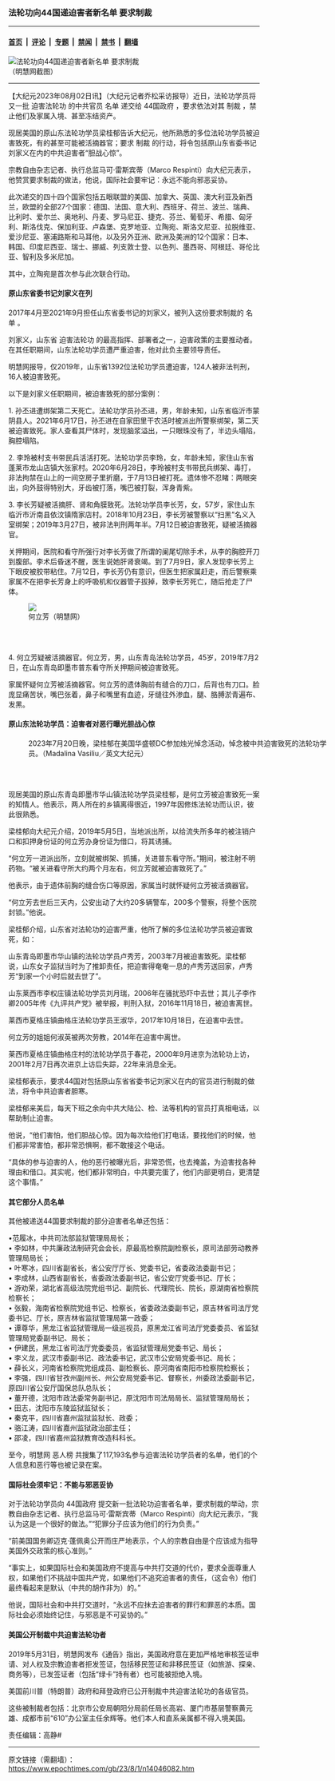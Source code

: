 ### 法轮功向44国递迫害者新名单 要求制裁

---

#### [首页](../../../..?n14046082) &nbsp;|&nbsp; [评论](../../../../../epoch-comment?n14046082) &nbsp;|&nbsp; [专题](../../../../../epoch-special?n14046082) &nbsp;|&nbsp; [禁闻](../../../../../epoch-news?n14046082) &nbsp;|&nbsp; [禁书](../../../../../books?n14046082) &nbsp;|&nbsp; [翻墙](https://github.com/gfw-breaker/nogfw/blob/master/README.md?n14046082)


<div><img alt="法轮功向44国递迫害者新名单 要求制裁" class="attachment-djy_600_400 size-djy_600_400 wp-post-image" src="https://i.epochtimes.com/assets/uploads/2023/07/id14033890-4498d0a8f684073fec4810b75cef8a45-600x400.jpg"/>
<div class="caption">
 （明慧网截图）
</div></div><hr/><div class="post_content" id="artbody" itemprop="articleBody">
 <!-- article content begin -->
 <p>
  【大纪元2023年08月02日讯】（大纪元记者乔松采访报导）近日，法轮功学员将又一批
  <ok href="https://www.epochtimes.com/gb/tag/%E8%BF%AB%E5%AE%B3%E6%B3%95%E8%BD%AE%E5%8A%9F.html">
   迫害法轮功
  </ok>
  的中共官员
  <ok href="https://www.epochtimes.com/gb/tag/%E5%90%8D%E5%8D%95.html">
   名单
  </ok>
  递交给
  <ok href="https://www.epochtimes.com/gb/tag/44%E5%9B%BD%E6%94%BF%E5%BA%9C.html">
   44国政府
  </ok>
  ，要求依法对其
  <ok href="https://www.epochtimes.com/gb/tag/%E5%88%B6%E8%A3%81.html">
   制裁
  </ok>
  ，禁止他们及家属入境、甚至冻结资产。
 </p>
 <p>
  现居美国的原山东法轮功学员梁桂郁告诉大纪元，他所熟悉的多位法轮功学员被迫害致死，有的甚至可能被活摘器官；要求
  <ok href="https://www.epochtimes.com/gb/tag/%E5%88%B6%E8%A3%81.html">
   制裁
  </ok>
  的行动，将令包括原山东省委书记刘家义在内的中共迫害者“胆战心惊”。
 </p>
 <p>
  宗教自由杂志记者、执行总监马可‧雷斯宾蒂（Marco Respinti）向大纪元表示，他赞赏要求制裁的做法，他说，国际社会要牢记：永远不能向邪恶妥协。
 </p>
 <p>
  此次递交的四十四个国家包括五眼联盟的美国、加拿大、英国、澳大利亚及新西兰，欧盟的全部27个国家：德国、法国、意大利、西班牙、荷兰、波兰、瑞典、比利时、爱尔兰、奥地利、丹麦、罗马尼亚、捷克、芬兰、葡萄牙、希腊、匈牙利、斯洛伐克、保加利亚、卢森堡、克罗地亚、立陶宛、斯洛文尼亚、拉脱维亚、爱沙尼亚、塞浦路斯和马耳他，以及另外亚洲、欧洲及美洲的12个国家：日本、韩国、印度尼西亚、瑞士、挪威、列支敦士登、以色列、墨西哥、阿根廷、哥伦比亚、智利及多米尼加。
 </p>
 <p>
  其中，立陶宛是首次参与此次联合行动。
 </p>
 <h4>
  原山东省委书记刘家义在列
 </h4>
 <p>
  2017年4月至2021年9月担任山东省委书记的刘家义，被列入这份要求制裁的
  <ok href="https://www.epochtimes.com/gb/tag/%E5%90%8D%E5%8D%95.html">
   名单
  </ok>
  。
 </p>
 <p>
  刘家义，山东省
  <ok href="https://www.epochtimes.com/gb/tag/%E8%BF%AB%E5%AE%B3%E6%B3%95%E8%BD%AE%E5%8A%9F.html">
   迫害法轮功
  </ok>
  的最高指挥、部署者之一，迫害政策的主要推动者。在其任职期间，山东法轮功学员遭严重迫害，他对此负主要领导责任。
 </p>
 <p>
  明慧网报导，仅2019年，山东省1392位法轮功学员遭迫害，124人被非法判刑，16人被迫害致死。
 </p>
 <p>
  以下是刘家义任职期间，被迫害致死的部分案例：
 </p>
 <p>
  1. 孙丕进遭绑架第二天死亡。法轮功学员孙丕进，男，年龄未知，山东省临沂市蒙阴县人。2021年6月17日，孙丕进在自家田里干农活时被派出所警察绑架，第二天被迫害致死。家人查看其尸体时，发现脑浆溢出，一只眼珠没有了，半边头塌陷，胸腔塌陷。
 </p>
 <p>
  2. 李玲被村支书带民兵活活打死。法轮功学员李玲，女，年龄未知，家住山东省蓬莱市龙山店镇大张家村。2020年6月28日，李玲被村支书带民兵绑架、毒打，非法拘禁在山上的一间空房子里折磨，于7月13日被打死。遗体惨不忍睹：两眼突出，向外鼓得特别大，牙齿被打落，嘴巴被打裂，浑身青紫。
 </p>
 <p>
  3. 李长芳疑被活摘肝、肾和角膜致死。法轮功学员李长芳，女，57岁，家住山东临沂市沂南县依汶镇隋家店村。2018年10月23日，李长芳被警察以“扫黑”名义入室绑架；2019年3月27日，被非法判刑两年半。7月12日被迫害致死，疑被活摘器官。
 </p>
 <p>
  关押期间，医院和看守所强行对李长芳做了所谓的阑尾切除手术，从李的胸腔开刀到腹部。李术后昏迷不醒，医生说她肝肾衰竭。到了7月9日，家人发现李长芳上下眼皮被胶带粘住。7月12日，李长芳仍有意识，但医生把家属赶走，而后警察乘家属不在把李长芳身上的呼吸机和仪器管子拔掉，致李长芳死亡，随后抢走了尸体。
 </p>
 <figure class="wp-caption aligncenter" style="width: 200px">
  <ok href="https://www.minghui.org/mh/article_images/2019-6-17-mh-helifang.jpg" target="_blank">
   <img class="size-large" src="https://www.minghui.org/mh/article_images/2019-6-17-mh-helifang.jpg"/>
  </ok>
  <br/><figcaption class="wp-caption-text">
   何立芳（明慧网）
  </figcaption><br/>
 </figure><br/>
 <p>
  4. 何立芳疑被活摘器官。何立芳，男，山东青岛法轮功学员，45岁，2019年7月2日，在山东青岛即墨市普东看守所关押期间被迫害致死。
 </p>
 <p>
  家属怀疑何立芳被活摘器官。何立芳的遗体胸前有缝合的刀口，后背也有刀口。脸庞显痛苦状，嘴巴张着，鼻子和嘴里有血迹，牙缝往外渗血，腿、胳膊淤青遍布、发黑。
 </p>
 <h4>
  原山东法轮功学员：迫害者对恶行曝光胆战心惊
 </h4>
 <figure aria-describedby="caption-attachment-14046855" class="wp-caption aligncenter" id="attachment_14046855" style="width: 600px">
  <ok href="https://i.epochtimes.com/assets/uploads/2023/08/id14046855-0005.jpeg" target="_blank">
   <img alt="" class="size-medium_vertical wp-image-14046855" src="https://i.epochtimes.com/assets/uploads/2023/08/id14046855-0005-600x400.jpeg"/>
  </ok>
  <br/><figcaption class="wp-caption-text" id="caption-attachment-14046855">
   2023年7月20日晚，梁桂郁在美国华盛顿DC参加烛光悼念活动，悼念被中共迫害致死的法轮功学员。（Madalina Vasiliu／英文大纪元）
  </figcaption><br/>
 </figure><br/>
 <p>
  现居美国的原山东青岛即墨市华山镇法轮功学员梁桂郁，是何立芳被迫害致死一案的知情人。他表示，两人所在的乡镇离得很近，1997年因修炼法轮功而认识，彼此很熟悉。
 </p>
 <p>
  梁桂郁向大纪元介绍，2019年5月5日，当地派出所，以给流失所多年的被注销户口和扣押身份证的何立芳办身份证为借口，将其诱捕。
 </p>
 <p>
  “何立芳一进派出所，立刻就被绑架、抓捕，关进普东看守所。”期间，被注射不明药物。“被关进看守所大约两个月左右，何立芳就被迫害致死了。”
 </p>
 <p>
  他表示，由于遗体前胸的缝合伤口等原因，家属当时就怀疑何立芳被活摘器官。
 </p>
 <p>
  “何立芳去世后三天内，公安出动了大约20多辆警车，200多个警察，将整个医院封锁。”他说。
 </p>
 <p>
  梁桂郁介绍，山东省对法轮功的迫害严重，他所了解的多位法轮功学员被迫害致死，如：
 </p>
 <p>
  山东青岛即墨市华山镇的法轮功学员卢秀芳，2003年7月被迫害致死。梁桂郁说，山东女子监狱当时为了推卸责任，把迫害得奄奄一息的卢秀芳送回家，卢秀芳“到家一个小时后就去世了”。
 </p>
 <p>
  山东莱西市李权庄镇法轮功学员刘月瑞，2006年在骚扰恐吓中去世；其儿子李作卿2005年传《九评共产党》被举报，判刑入狱，2016年11月18日，被迫害离世。
 </p>
 <p>
  莱西市夏格庄镇曲格庄法轮功学员王淑华，2017年10月18日，在迫害中去世。
 </p>
 <p>
  何立芳的姐姐何淑英被两次劳教，2014年在迫害中离世。
 </p>
 <p>
  莱西市夏格庄镇曲格庄村的法轮功学员于春花，2000年9月进京为法轮功上访，2001年2月7日再次进京上访后失踪，22年来消息全无。
 </p>
 <p>
  梁桂郁表示，要求44国对包括原山东省省委书记刘家义在内的官员进行制裁的做法，将令中共迫害者胆寒。
 </p>
 <p>
  梁桂郁来美后，每天下班之余向中共大陆公、检、法等机构的官员打真相电话，以帮助制止迫害。
 </p>
 <p>
  他说，“他们害怕，他们胆战心惊。因为每次给他们打电话，要找他们的时候，他们都非常害怕，都非常恐惧啊，都不敢接这个电话。
 </p>
 <p class="a-b-r-La">
  “具体的参与迫害的人，他的恶行被曝光后，非常恐慌，也去掩盖，为迫害找各种理由和借口。其实呢，他们都非常明白，中共要完蛋了，他们内部更明白，更清楚这个事情。”
 </p>
 <h4>
  其它部分人员名单
 </h4>
 <p>
  其他被递送44国要求制裁的部分迫害者名单还包括：
 </p>
 <p>
  •范履冰，中共司法部监狱管理局局长；
  <br/>
  • 李如林，中共廉政法制研究会会长，原最高检察院副检察长，原司法部劳动教养管理局局长；
  <br/>
  • 叶寒冰，四川省副省长，省公安厅厅长、党委书记，省委政法委副书记；
  <br/>
  • 李成林，山西省副省长，省委政法委副书记，省公安厅党委书记、厅长；
  <br/>
  • 游劝荣，湖北省高级法院党组书记、副院长、代理院长、院长，原湖南省检察院检察长；
  <br/>
  • 张毅，海南省检察院党组书记、检察长，省委政法委副书记，原吉林省司法厅党委书记、厅长，原吉林省监狱管理局第一政委；
  <br/>
  • 谭尊华，黑龙江省监狱管理局一级巡视员，原黑龙江省司法厅党委委员、省监狱管理局党委副书记、局长；
  <br/>
  • 伊建民，黑龙江省司法厅党委委员，省监狱管理局党委书记、局长；
  <br/>
  • 李义龙，武汉市委副书记、政法委书记，武汉市公安局党委书记、局长；
  <br/>
  • 薛长义，河南省检察院党组成员、副检察长、原河南省南阳市检察院检察长；
  <br/>
  • 李强，四川省甘孜州副州长、州公安局党委书记、督察长，州委政法委副书记，原四川省公安厅国保总队总队长；
  <br/>
  • 董开德，沈阳市政法委常务副书记，原沈阳市司法局局长、监狱管理局局长；
  <br/>
  • 田志，沈阳市东陵监狱监狱长；
  <br/>
  • 秦克平，四川省嘉州监狱监狱长、政委；
  <br/>
  • 骆江涛，四川省嘉州监狱政治部主任；
  <br/>
  • 邵凌，四川省嘉州监狱教育改造科科长。
 </p>
 <p>
  至今，明慧网
  <ok href="https://www.epochtimes.com/gb/tag/%E6%81%B6%E4%BA%BA%E6%A6%9C.html">
   恶人榜
  </ok>
  共搜集了117,193名参与迫害法轮功学员者的名单，他们的个人信息和恶行等也被记录在案。
 </p>
 <h4>
  国际社会须牢记：不能与邪恶妥协
 </h4>
 <p>
  对于法轮功学员向
  <ok href="https://www.epochtimes.com/gb/tag/44%E5%9B%BD%E6%94%BF%E5%BA%9C.html">
   44国政府
  </ok>
  提交新一批法轮功迫害者名单，要求制裁的举动，宗教自由杂志记者、执行总监马可‧雷斯宾蒂（Marco Respinti）向大纪元表示，“我认为这是一个很好的做法。”“犯罪分子应该为他们的行为负责。”
 </p>
 <p>
  “前美国国务卿迈克‧蓬佩奥公开而庄严地表示，个人的宗教自由是个应该成为指导美国外交政策的核心准则。”
 </p>
 <p>
  “事实上，如果国际社会和美国政府不提高与中共打交道的代价，要求全面尊重人权，如果他们不挑战中国共产党，如果他们不追究迫害者的责任，（这会令）他们最终看起来是默认（中共的胡作非为）的。”
 </p>
 <p>
  他说，国际社会和中共打交道时，“永远不应抹去迫害者的罪行和罪恶的本质。国际社会必须始终记住，与邪恶是不可妥协的。”
 </p>
 <h4>
  美国公开制裁中共迫害法轮功者
 </h4>
 <p>
  2019年5月31日，明慧网发布《通告》指出，美国政府意在更加严格地审核签证申请、对人权及宗教迫害者拒发签证，包括移民签证和非移民签证（如旅游、探亲、商务等），已发签证者（包括“绿卡”持有者）也可能被拒绝入境。
 </p>
 <p>
  美国前川普（特朗普）政府和拜登政府已公开制裁中共迫害法轮功的各级官员。
 </p>
 <p>
  这些被制裁者包括：北京市公安局朝阳分局前任局长高岩、厦门市基层警察黄元雄、成都市前“610”办公室主任余辉等。他们本人和直系亲属都不得入境美国。
 </p>
 <p>
  责任编辑：高静#
 </p>
 <!-- article content end -->
 <div id="below_article_ad">
 </div>
</div>


---

原文链接（需翻墙）：https://www.epochtimes.com/gb/23/8/1/n14046082.htm
